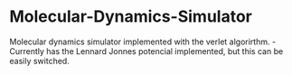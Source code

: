 # Molecular-Dynamics-Simulator
Molecular dynamics simulator implemented with the verlet algorirthm.
-Currently has the Lennard Jonnes potencial implemented, but this can be easily switched.
